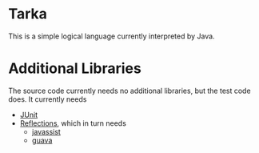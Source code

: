 Tarka
=====
This is a simple logical language currently interpreted by Java.

Additional Libraries
====================
The source code currently needs no additional libraries, but the test code does.  It currently needs
- [JUnit](https://github.com/junit-team/junit/wiki/Download-and-Install)
- [Reflections](https://code.google.com/p/reflections/), which in turn needs
  - [javassist](https://github.com/jboss-javassist/javassist)
  - [guava](https://code.google.com/p/guava-libraries/)

